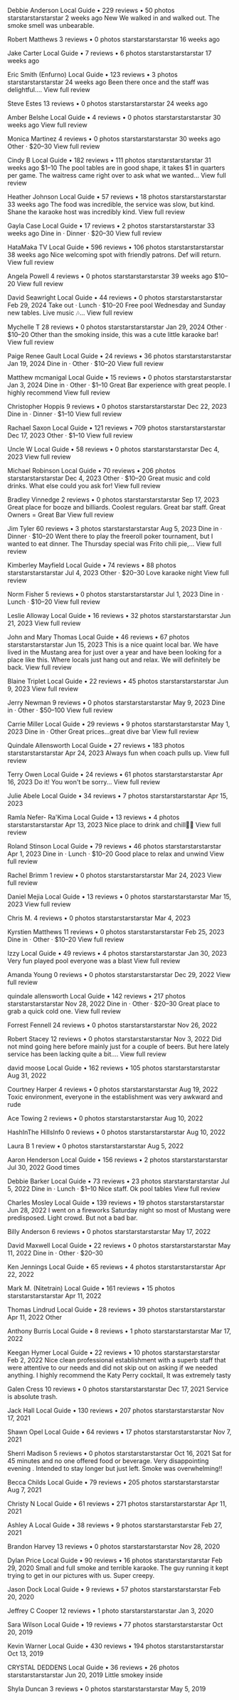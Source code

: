 
Debbie Anderson
Local Guide • 229 reviews • 50 photos
starstarstarstarstar 2 weeks ago New
We walked in and walked out. The smoke smell was unbearable.

Robert Matthews
3 reviews • 0 photos
starstarstarstarstar 16 weeks ago

Jake Carter
Local Guide • 7 reviews • 6 photos
starstarstarstarstar 17 weeks ago

Eric Smith (Enfurno)
Local Guide • 123 reviews • 3 photos
starstarstarstarstar 24 weeks ago
Been there once and the staff was delightful.... View full review

Steve Estes
13 reviews • 0 photos
starstarstarstarstar 24 weeks ago

Amber Belshe
Local Guide • 4 reviews • 0 photos
starstarstarstarstar 30 weeks ago
View full review

Monica Martinez
4 reviews • 0 photos
starstarstarstarstar 30 weeks ago
Other · $20–30
View full review

Cindy B
Local Guide • 182 reviews • 111 photos
starstarstarstarstar 31 weeks ago
$1–10
The pool tables are in good shape, it takes $1 in quarters per game. The waitress came right over to ask what we wanted... View full review

Heather Johnson
Local Guide • 57 reviews • 18 photos
starstarstarstarstar 33 weeks ago
The food was incredible, the service was slow, but kind.
Shane the karaoke host was incredibly kind. View full review

Gayla Case
Local Guide • 17 reviews • 2 photos
starstarstarstarstar 33 weeks ago
Dine in · Dinner · $20–30
View full review

HataMaka TV
Local Guide • 596 reviews • 106 photos
starstarstarstarstar 38 weeks ago
Nice welcoming spot with friendly patrons. Def will return. View full review

Angela Powell
4 reviews • 0 photos
starstarstarstarstar 39 weeks ago
$10–20
View full review

David Seawright
Local Guide • 44 reviews • 0 photos
starstarstarstarstar Feb 29, 2024
Take out · Lunch · $10–20
Free pool Wednesday and Sunday new tables.
Live music 🎶... View full review

Mychelle T
28 reviews • 0 photos
starstarstarstarstar Jan 29, 2024
Other · $10–20
Other than the smoking inside, this was a cute little karaoke bar! View full review

Paige Renee Gault
Local Guide • 24 reviews • 36 photos
starstarstarstarstar Jan 19, 2024
Dine in · Other · $10–20
View full review

Matthew mcmanigal
Local Guide • 15 reviews • 0 photos
starstarstarstarstar Jan 3, 2024
Dine in · Other · $1–10
Great Bar experience with great people. I highly recommend View full review

Christopher Hoppis
9 reviews • 0 photos
starstarstarstarstar Dec 22, 2023
Dine in · Dinner · $1–10
View full review

Rachael Saxon
Local Guide • 121 reviews • 709 photos
starstarstarstarstar Dec 17, 2023
Other · $1–10
View full review

Uncle W
Local Guide • 58 reviews • 0 photos
starstarstarstarstar Dec 4, 2023
View full review

Michael Robinson
Local Guide • 70 reviews • 206 photos
starstarstarstarstar Dec 4, 2023
Other · $10–20
Great music and cold drinks. What else could you ask for! View full review


Bradley Vinnedge
2 reviews • 0 photos
starstarstarstarstar Sep 17, 2023
Great place for booze and billiards. Coolest regulars. Great bar staff.
Great Owners = Great Bar View full review

Jim Tyler
60 reviews • 3 photos
starstarstarstarstar Aug 5, 2023
Dine in · Dinner · $10–20
Went there to play the freeroll poker tournament, but I wanted to eat dinner. The Thursday special was Frito chili pie,... View full review

Kimberley Mayfield
Local Guide • 74 reviews • 88 photos
starstarstarstarstar Jul 4, 2023
Other · $20–30
Love karaoke night View full review

Norm Fisher
5 reviews • 0 photos
starstarstarstarstar Jul 1, 2023
Dine in · Lunch · $10–20
View full review

Leslie Alloway
Local Guide • 16 reviews • 32 photos
starstarstarstarstar Jun 21, 2023
View full review

John and Mary Thomas
Local Guide • 46 reviews • 67 photos
starstarstarstarstar Jun 15, 2023
This is a nice quaint local bar. We have lived in the Mustang area for just over a year and have been looking for a place like this. Where locals just hang out and relax. We will definitely be back. View full review

Blaine Triplet
Local Guide • 22 reviews • 45 photos
starstarstarstarstar Jun 9, 2023
View full review

Jerry Newman
9 reviews • 0 photos
starstarstarstarstar May 9, 2023
Dine in · Other · $50–100
View full review

Carrie Miller
Local Guide • 29 reviews • 9 photos
starstarstarstarstar May 1, 2023
Dine in · Other
Great prices...great dive bar View full review

Quindale Allensworth
Local Guide • 27 reviews • 183 photos
starstarstarstarstar Apr 24, 2023
Always fun when coach pulls up. View full review

Terry Owen
Local Guide • 24 reviews • 61 photos
starstarstarstarstar Apr 16, 2023
Do it!
You won't be sorry... View full review

Julie Abele
Local Guide • 34 reviews • 7 photos
starstarstarstarstar Apr 15, 2023

Ramla Nefer- Ra'Kima
Local Guide • 13 reviews • 4 photos
starstarstarstarstar Apr 13, 2023
Nice place to drink and chill🤟🏾 View full review

Roland Stinson
Local Guide • 79 reviews • 46 photos
starstarstarstarstar Apr 1, 2023
Dine in · Lunch · $10–20
Good place to relax and unwind View full review

Rachel Brimm
1 review • 0 photos
starstarstarstarstar Mar 24, 2023
View full review

Daniel Mejia
Local Guide • 13 reviews • 0 photos
starstarstarstarstar Mar 15, 2023
View full review

Chris M.
4 reviews • 0 photos
starstarstarstarstar Mar 4, 2023

Kyrstien Matthews
11 reviews • 0 photos
starstarstarstarstar Feb 25, 2023
Dine in · Other · $10–20
View full review

Izzy
Local Guide • 49 reviews • 4 photos
starstarstarstarstar Jan 30, 2023
Very fun played pool everyone was a blast View full review

Amanda Young
0 reviews • 0 photos
starstarstarstarstar Dec 29, 2022
View full review

quindale allensworth
Local Guide • 142 reviews • 217 photos
starstarstarstarstar Nov 28, 2022
Dine in · Other · $20–30
Great place to grab a quick cold one. View full review

Forrest Fennell
24 reviews • 0 photos
starstarstarstarstar Nov 26, 2022

Robert Stacey
12 reviews • 0 photos
starstarstarstarstar Nov 3, 2022
Did not mind going here before mainly just for a couple of beers. But here lately service has been lacking quite a bit.... View full review

david moose
Local Guide • 162 reviews • 105 photos
starstarstarstarstar Aug 31, 2022

Courtney Harper
4 reviews • 0 photos
starstarstarstarstar Aug 19, 2022
Toxic environment, everyone in the establishment was very awkward and rude

Ace Towing
2 reviews • 0 photos
starstarstarstarstar Aug 10, 2022

HashInThe HillsInfo
0 reviews • 0 photos
starstarstarstarstar Aug 10, 2022

Laura B
1 review • 0 photos
starstarstarstarstar Aug 5, 2022

Aaron Henderson
Local Guide • 156 reviews • 2 photos
starstarstarstarstar Jul 30, 2022
Good times

Debbie Barker
Local Guide • 73 reviews • 23 photos
starstarstarstarstar Jul 5, 2022
Dine in · Lunch · $1–10
Nice staff. Ok pool tables View full review

Charles Mosley
Local Guide • 139 reviews • 19 photos
starstarstarstarstar Jun 28, 2022
I went on a fireworks Saturday night so most of Mustang were predisposed. Light crowd. But not a bad bar.

Billy Anderson
6 reviews • 0 photos
starstarstarstarstar May 17, 2022

David Maxwell
Local Guide • 22 reviews • 0 photos
starstarstarstarstar May 11, 2022
Dine in · Other · $20–30

Ken Jennings
Local Guide • 65 reviews • 4 photos
starstarstarstarstar Apr 22, 2022

Mark M. (Nitetrain)
Local Guide • 161 reviews • 15 photos
starstarstarstarstar Apr 11, 2022

Thomas Lindrud
Local Guide • 28 reviews • 39 photos
starstarstarstarstar Apr 11, 2022
Other

Anthony Burris
Local Guide • 8 reviews • 1 photo
starstarstarstarstar Mar 17, 2022

Keegan Hymer
Local Guide • 22 reviews • 10 photos
starstarstarstarstar Feb 2, 2022
Nice clean professional establishment with a superb staff that were attentive to our needs and did not skip out on asking if we needed anything. I highly recommend the Katy Perry cocktail, It was extremely tasty


Galen Cress
10 reviews • 0 photos
starstarstarstarstar Dec 17, 2021
Service is absolute trash.

Jack Hall
Local Guide • 130 reviews • 207 photos
starstarstarstarstar Nov 17, 2021

Shawn Opel
Local Guide • 64 reviews • 17 photos
starstarstarstarstar Nov 7, 2021

Sherri Madison
5 reviews • 0 photos
starstarstarstarstar Oct 16, 2021
Sat for 45 minutes and no one offered food or beverage. Very disappointing evening . Intended to stay longer but just left. Smoke was overwhelming!!

Becca Childs
Local Guide • 79 reviews • 205 photos
starstarstarstarstar Aug 7, 2021

Christy N
Local Guide • 61 reviews • 271 photos
starstarstarstarstar Apr 11, 2021

Ashley A
Local Guide • 38 reviews • 9 photos
starstarstarstarstar Feb 27, 2021

Brandon Harvey
13 reviews • 0 photos
starstarstarstarstar Nov 28, 2020

Dylan Price
Local Guide • 90 reviews • 16 photos
starstarstarstarstar Feb 29, 2020
Small and full smoke and terrible karaoke. The guy running it kept trying to get in our pictures with us. Super creepy.

Jason Dock
Local Guide • 9 reviews • 57 photos
starstarstarstarstar Feb 20, 2020

Jeffrey C Cooper
12 reviews • 1 photo
starstarstarstarstar Jan 3, 2020

Sara Wilson
Local Guide • 19 reviews • 77 photos
starstarstarstarstar Oct 20, 2019

Kevin Warner
Local Guide • 430 reviews • 194 photos
starstarstarstarstar Oct 13, 2019

CRYSTAL DEDDENS
Local Guide • 36 reviews • 26 photos
starstarstarstarstar Jun 20, 2019
Little smokey inside

Shyla Duncan
3 reviews • 0 photos
starstarstarstarstar May 5, 2019
